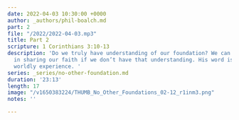 ```yaml
---
date: 2022-04-03 10:30:00 +0000
author: _authors/phil-boalch.md
part: 2
file: "/2022/2022-04-03.mp3"
title: Part 2
scripture: 1 Corinthians 3:10-13
description: 'Do we truly have understanding of our foundation? We can’t be effective
  in sharing our faith if we don’t have that understanding. His word is more than
  worldly experience. '
series: _series/no-other-foundation.md
duration: '23:13'
length: 17
image: "/v1650383224/THUMB_No_Other_Foundations_02-12_r1inm3.png"
notes: ''

---
```

